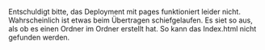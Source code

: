 Entschuldigt bitte, das Deployment mit pages funktioniert leider nicht. Wahrscheinlich ist etwas beim Übertragen schiefgelaufen. Es siet so aus, als ob es einen Ordner im Ordner erstellt hat. So kann das Index.html nicht gefunden werden.
